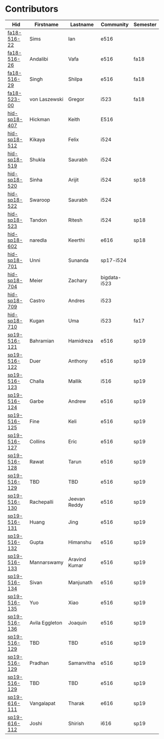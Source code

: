 # Contributors

| Hid                                                                 | Firstname      | Lastname      | Community    | Semester   |
|---------------------------------------------------------------------|----------------|---------------|--------------|------------|
| [fa18-516-22](https://github.com/cloudmesh-community/fa18-516-22)   | Sims           | Ian           | e516         |            |
| [fa18-516-26](https://github.com/cloudmesh-community/fa18-516-26)   | Andalibi       | Vafa          | e516         | fa18       |
| [fa18-516-29](https://github.com/cloudmesh-community/fa18-516-29)   | Singh          | Shilpa        | e516         | fa18       |
| [fa18-523-00](https://github.com/cloudmesh-community/fa18-523-00)   | von Laszewski  | Gregor        | i523         | fa18       |
| [hid-sp18-407](https://github.com/cloudmesh-community/hid-sp18-407) | Hickman        | Keith         | E516         |            |
| [hid-sp18-512](https://github.com/cloudmesh-community/hid-sp18-512) | Kikaya         | Felix         | i524         |            |
| [hid-sp18-519](https://github.com/cloudmesh-community/hid-sp18-519) | Shukla         | Saurabh       | i524         |            |
| [hid-sp18-520](https://github.com/cloudmesh-community/hid-sp18-520) | Sinha          | Arijit        | i524         | sp18       |
| [hid-sp18-522](https://github.com/cloudmesh-community/hid-sp18-522) | Swaroop        | Saurabh       | i524         |            |
| [hid-sp18-523](https://github.com/cloudmesh-community/hid-sp18-523) | Tandon         | Ritesh        | i524         | sp18       |
| [hid-sp18-602](https://github.com/cloudmesh-community/hid-sp18-602) | naredla        | Keerthi       | e616         | sp18       |
| [hid-sp18-701](https://github.com/cloudmesh-community/hid-sp18-701) | Unni           | Sunanda       | sp17-i524    |            |
| [hid-sp18-704](https://github.com/cloudmesh-community/hid-sp18-704) | Meier          | Zachary       | bigdata-i523 |            |
| [hid-sp18-709](https://github.com/cloudmesh-community/hid-sp18-709) | Castro         | Andres        | i523         |            |
| [hid-sp18-710](https://github.com/cloudmesh-community/hid-sp18-710) | Kugan          | Uma           | i523         | fa17       |
| [sp19-516-121](https://github.com/cloudmesh-community/sp19-516-121) | Bahramian      | Hamidreza     | e516         | sp19       |
| [sp19-516-122](https://github.com/cloudmesh-community/sp19-516-122) | Duer           | Anthony       | e516         | sp19       |
| [sp19-516-123](https://github.com/cloudmesh-community/sp19-516-123) | Challa         | Mallik        | i516         | sp19       |
| [sp19-516-124](https://github.com/cloudmesh-community/sp19-516-124) | Garbe          | Andrew        | e516         | sp19       |
| [sp19-516-125](https://github.com/cloudmesh-community/sp19-516-125) | Fine           | Keli          | e516         | sp19       |
| [sp19-516-127](https://github.com/cloudmesh-community/sp19-516-127) | Collins        | Eric          | e516         | sp19       |
| [sp19-516-128](https://github.com/cloudmesh-community/sp19-516-128) | Rawat          | Tarun         | e516         | sp19       |
| [sp19-516-129](https://github.com/cloudmesh-community/sp19-516-129) | TBD            | TBD           | e516         | sp19       |
| [sp19-516-130](https://github.com/cloudmesh-community/sp19-516-130) | Rachepalli     | Jeevan Reddy  | e516         | sp19       |
| [sp19-516-131](https://github.com/cloudmesh-community/sp19-516-131) | Huang          | Jing          | e516         | sp19       |
| [sp19-516-132](https://github.com/cloudmesh-community/sp19-516-132) | Gupta          | Himanshu      | e516         | sp19       |
| [sp19-516-133](https://github.com/cloudmesh-community/sp19-516-133) | Mannarswamy    | Aravind Kumar | e516         | sp19       |
| [sp19-516-134](https://github.com/cloudmesh-community/sp19-516-134) | Sivan          | Manjunath     | e516         | sp19       |
| [sp19-516-135](https://github.com/cloudmesh-community/sp19-516-135) | Yuo            | Xiao          | e516         | sp19       |
| [sp19-516-136](https://github.com/cloudmesh-community/sp19-516-136) | Avila Eggleton | Joaquin       | e516         | sp19       |
| [sp19-516-129](https://github.com/cloudmesh-community/sp19-516-129) | TBD            | TBD           | e516         | sp19       |
| [sp19-516-129](https://github.com/cloudmesh-community/sp19-516-129) | Pradhan        | Samanvitha    | e516         | sp19       |
| [sp19-516-129](https://github.com/cloudmesh-community/sp19-516-129) | TBD            | TBD           | e516         | sp19       |
| [sp19-616-111](https://github.com/cloudmesh-community/sp19-616-111) | Vangalapat     | Tharak        | e616         | sp19       |
| [sp19-616-112](https://github.com/cloudmesh-community/sp19-616-112) | Joshi          | Shirish       | i616         | sp19       |
